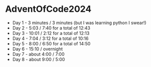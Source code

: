 # AdventOfCode2024

- Day 1 - 3 minutes / 3 minutes (but I was learning python I swear!)
- Day 2 - 5:03 / 7:40 for a total of 12:43
- Day 3 - 10:01 / 2:12 for a total of 12:13
- Day 4 - 7:04 / 3:12 for a total of 10:16
- Day 5 - 8:00 / 6:50 for a total of 14:50
- Day 6 - 15:10 / overnight
- Day 7 - about 4:00 / 7:00
- Day 8 - about 9:00 / 5:00